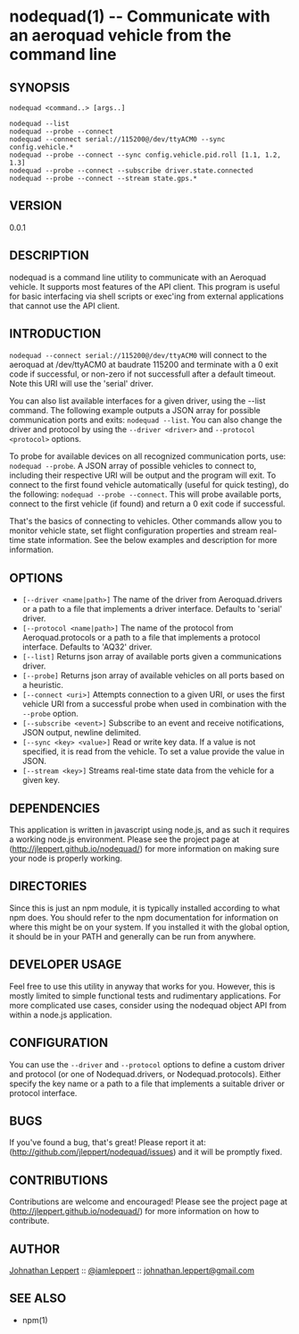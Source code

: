 nodequad(1) -- Communicate with an aeroquad vehicle from the command line
===================================

## SYNOPSIS

	nodequad <command..> [args..]

	nodequad --list
	nodequad --probe --connect
	nodequad --connect serial://115200@/dev/ttyACM0 --sync config.vehicle.*
	nodequad --probe --connect --sync config.vehicle.pid.roll [1.1, 1.2, 1.3]
	nodequad --probe --connect --subscribe driver.state.connected
	nodequad --probe --connect --stream state.gps.*

## VERSION

0.0.1

## DESCRIPTION

nodequad is a command line utility to communicate with an Aeroquad vehicle. It
supports most features of the API client. This program is useful for basic interfacing
via shell scripts or exec'ing from external applications that cannot use the API client.

## INTRODUCTION

`nodequad --connect serial://115200@/dev/ttyACM0` will connect to the
aeroquad at /dev/ttyACM0 at baudrate 115200 and terminate with a 0 exit code if successful, or non-zero if
not successfull after a default timeout. Note this URI will use the 'serial' driver.

You can also list available interfaces for a given driver, using the --list command. The following example outputs a
JSON array for possible communication ports and exits: `nodequad --list`. You can also change the driver and protocol by using
the `--driver <driver>` and `--protocol <protocol>` options.

To probe for available devices on all recognized communication ports, use: `nodequad --probe`. A JSON array of possible
vehicles to connect to, including their respective URI will be output and the program will exit. To connect to the first
found vehicle automatically (useful for quick testing), do the following: `nodequad --probe --connect`. This will probe 
available ports, connect to the first vehicle (if found) and return a 0 exit code if successful.

That's the basics of connecting to vehicles. Other commands allow you to monitor vehicle state, set flight configuration properties
and stream real-time state information. See the below examples and description for more information.

## OPTIONS

* `[--driver <name|path>]`
  The name of the driver from Aeroquad.drivers or a path to a file that implements a driver interface. Defaults to 'serial' driver.
* `[--protocol <name|path>]`
  The name of the protocol from Aeroquad.protocols or a path to a file that implements a protocol interface. Defaults to 'AQ32' driver.
* `[--list]`
  Returns json array of available ports given a communications driver.
* `[--probe]`
  Returns json array of available vehicles on all ports based on a heuristic.
* `[--connect <uri>]`
  Attempts connection to a given URI, or uses the first vehicle URI from a successful probe when used in combination with the `--probe` option.
* `[--subscribe <event>]`
  Subscribe to an event and receive notifications, JSON output, newline delimited.
* `[--sync <key> <value>]`
  Read or write key data. If a value is not specified, it is read from the vehicle. To set a value provide the value in JSON.
* `[--stream <key>]`
  Streams real-time state data from the vehicle for a given key.

## DEPENDENCIES

This application is written in javascript using node.js, and as such it requires a working node.js environment. Please see the project
page at (http://jleppert.github.io/nodequad/) for more information on making sure your node is properly working.

## DIRECTORIES

Since this is just an npm module, it is typically installed according to what npm does. You should refer to the npm documentation
for information on where this might be on your system. If you installed it with the global option, it should be in your PATH and
generally can be run from anywhere.

## DEVELOPER USAGE

Feel free to use this utility in anyway that works for you. However, this is mostly limited to simple functional tests and
rudimentary applications. For more complicated use cases, consider using the nodequad object API from within a node.js application.

## CONFIGURATION

You can use the `--driver` and `--protocol` options to define a custom driver and protocol (or one of Nodequad.drivers, or Nodequad.protocols).
Either specify the key name or a path to a file that implements a suitable driver or protocol interface.

## BUGS

If you've found a bug, that's great! Please report it at: (http://github.com/jleppert/nodequad/issues) and it will be promptly fixed.

## CONTRIBUTIONS

Contributions are welcome and encouraged! Please see the project page at (http://jleppert.github.io/nodequad/) for more information on how to
contribute.

## AUTHOR

[Johnathan Leppert](https://github.com/jleppert/) ::
[@iamleppert](http://twitter.com/iamleppert) ::
<johnathan.leppert@gmail.com>

## SEE ALSO

* npm(1)